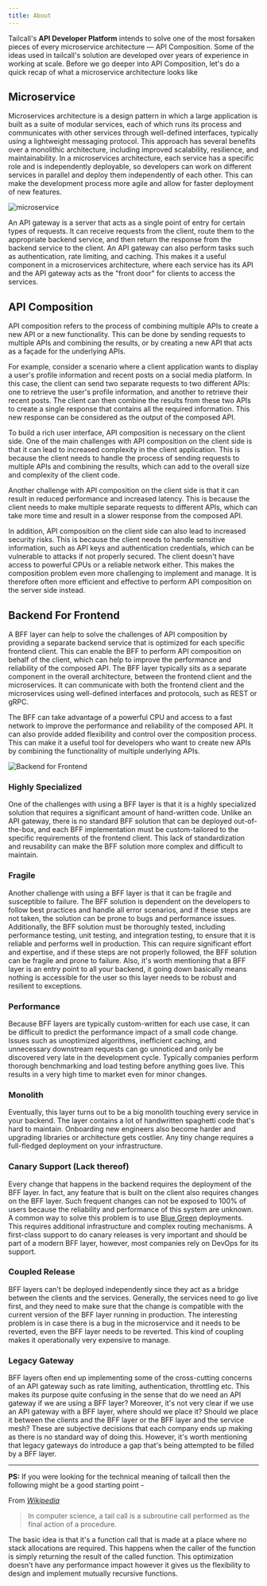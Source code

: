 ```yaml
---
title: About
---
```


Tailcall's **API Developer Platform** intends to solve one of the most forsaken pieces of every microservice architecture — API Composition.
Some of the ideas used in tailcall's solution are developed over years of experience in working at scale.
Before we go deeper into API Composition, let's do a quick recap of what a microservice architecture looks like

## Microservice

Microservices architecture is a design pattern in which a large application is built as a suite of modular services, each of which runs its process and communicates with other services through well-defined interfaces, typically using a lightweight messaging protocol. This approach has several benefits over a monolithic architecture, including improved scalability, resilience, and maintainability. In a microservices architecture, each service has a specific role and is independently deployable, so developers can work on different services in parallel and deploy them independently of each other. This can make the development process more agile and allow for faster deployment of new features.

![microservice](/img/microservices.svg)

An API gateway is a server that acts as a single point of entry for certain types of requests. It can receive requests from the client, route them to the appropriate backend service, and then return the response from the backend service to the client. An API gateway can also perform tasks such as authentication, rate limiting, and caching. This makes it a useful component in a microservices architecture, where each service has its API and the API gateway acts as the "front door" for clients to access the services.

## API Composition

API composition refers to the process of combining multiple APIs to create a new API or a new functionality. This can be done by sending requests to multiple APIs and combining the results, or by creating a new API that acts as a façade for the underlying APIs.

For example, consider a scenario where a client application wants to display a user's profile information and recent posts on a social media platform. In this case, the client can send two separate requests to two different APIs: one to retrieve the user's profile information, and another to retrieve their recent posts. The client can then combine the results from these two APIs to create a single response that contains all the required information. This new response can be considered as the output of the composed API.

To build a rich user interface, API composition is necessary on the client side.
One of the main challenges with API composition on the client side is that it can lead to increased complexity in the client application. This is because the client needs to handle the process of sending requests to multiple APIs and combining the results, which can add to the overall size and complexity of the client code.

Another challenge with API composition on the client side is that it can result in reduced performance and increased latency. This is because the client needs to make multiple separate requests to different APIs, which can take more time and result in a slower response from the composed API.

In addition, API composition on the client side can also lead to increased security risks. This is because the client needs to handle sensitive information, such as API keys and authentication credentials, which can be vulnerable to attacks if not properly secured.
The client doesn't have access to powerful CPUs or a reliable network either. This makes the composition problem even more challenging to implement and manage. It is therefore often more efficient and effective to perform API composition on the server side instead.

## Backend For Frontend

A BFF layer can help to solve the challenges of API composition by providing a separate backend service that is optimized for each specific frontend client. This can enable the BFF to perform API composition on behalf of the client, which can help to improve the performance and reliability of the composed API. The BFF layer typically sits as a separate component in the overall architecture, between the frontend client and the microservices. It can communicate with both the frontend client and the microservices using well-defined interfaces and protocols, such as REST or gRPC.

The BFF can take advantage of a powerful CPU and access to a fast network to improve the performance and reliability of the composed API. It can also provide added flexibility and control over the composition process. This can make it a useful tool for developers who want to create new APIs by combining the functionality of multiple underlying APIs.

![Backend for Frontend](/img/bff.svg)

### Highly Specialized

One of the challenges with using a BFF layer is that it is a highly specialized solution that requires a significant amount of hand-written code. Unlike an API gateway, there is no standard BFF solution that can be deployed out-of-the-box, and each BFF implementation must be custom-tailored to the specific requirements of the frontend client. This lack of standardization and reusability can make the BFF solution more complex and difficult to maintain.

### Fragile

Another challenge with using a BFF layer is that it can be fragile and susceptible to failure. The BFF solution is dependent on the developers to follow best practices and handle all error scenarios, and if these steps are not taken, the solution can be prone to bugs and performance issues. Additionally, the BFF solution must be thoroughly tested, including performance testing, unit testing, and integration testing, to ensure that it is reliable and performs well in production. This can require significant effort and expertise, and if these steps are not properly followed, the BFF solution can be fragile and prone to failure. Also, it's worth mentioning that a BFF layer is an entry point to all your backend, it going down basically means nothing is accessible for the user so this layer needs to be robust and resilient to exceptions.

### Performance

Because BFF layers are typically custom-written for each use case, it can be difficult to predict the performance impact of a small code change. Issues such as unoptimized algorithms, inefficient caching, and unnecessary downstream requests can go unnoticed and only be discovered very late in the development cycle. Typically companies perform thorough benchmarking and load testing before anything goes live. This results in a very high time to market even for minor changes.

### Monolith

Eventually, this layer turns out to be a big monolith touching every service in your backend. The layer contains a lot of handwritten spaghetti code that's hard to maintain. Onboarding new engineers also become harder and upgrading libraries or architecture gets costlier. Any tiny change requires a full-fledged deployment on your infrastructure.

### Canary Support (Lack thereof)

Every change that happens in the backend requires the deployment of the BFF layer. In fact, any feature that is built on the client also requires changes on the BFF layer. Such frequent changes can not be exposed to 100% of users because the reliability and performance of this system are unknown. A common way to solve this problem is to use [Blue Green] deployments. This requires additional infrastructure and complex routing mechanisms. A first-class support to do canary releases is very important and should be part of a modern BFF layer, however, most companies rely on DevOps for its support.

### Coupled Release

BFF layers can't be deployed independently since they act as a bridge between the clients and the services. Generally, the services need to go live first, and they need to make sure that the change is compatible with the current version of the BFF layer running in production. The interesting problem is in case there is a bug in the microservice and it needs to be reverted, even the BFF layer needs to be reverted. This kind of coupling makes it operationally very expensive to manage.

### Legacy Gateway

BFF layers often end up implementing some of the cross-cutting concerns of an API gateway such as rate limiting, authentication, throttling etc. This makes its purpose quite confusing in the sense that do we need an API gateway if we are using a BFF layer? Moreover, it's not very clear if we use an API gateway with a BFF layer, where should we place it? Should we place it between the clients and the BFF layer or the BFF layer and the service mesh? These are subjective decisions that each company ends up making as there is no standard way of doing this. However, it's worth mentioning that legacy gateways do introduce a gap that's being attempted to be filled by a BFF layer.

---

**PS:** If you were looking for the technical meaning of tailcall then the following might be a good starting point -

From _[Wikipedia]_

> In computer science, a tail call is a subroutine call performed as the final action of a procedure.

The basic idea is that it's a function call that is made at a place where no stack allocations are required. This happens when the caller of the function is simply returning the result of the called function. This optimization doesn't have any performance impact however it gives us the flexibility to design and implement mutually recursive functions.

[wikipedia]: https://en.wikipedia.org/wiki/Tail_call
[blue green]: https://www.redhat.com/en/topics/devops/what-is-blue-green-deployment
